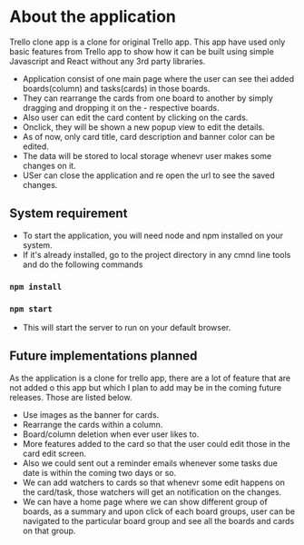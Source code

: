 # About the application

Trello clone app is a clone for original Trello app.
This app have used only basic features from Trello app to show how it can be built using simple Javascript and React without any 3rd party libraries.

- Application consist of one main page where the user can see thei added boards(column) and tasks(cards) in those boards.
- They can rearrange the cards from one board to another by simply dragging and dropping it on the - respective boards.
- Also user can edit the card content by clicking on the cards.
- Onclick, they will be shown a new popup view to edit the details.
- As of now, only card title, card description and banner color can be edited.
- The data will be stored to local storage whenevr user makes some changes on it.
- USer can close the application and re open the url to see the saved changes.

## System requirement

- To start the application, you will need node and npm installed on your system.
- If it's already installed, go to the project directory in any cmnd line tools and do the following commands

### `npm install`

### `npm start`

- This will start the server to run on your default browser.

## Future implementations planned

As the application is a clone for trello app, there are a lot of feature that are not added o this app but which I plan to add may be in the coming future releases. Those are listed below.

- Use images as the banner for cards.
- Rearrange the cards within a column.
- Board/column deletion when ever user likes to.
- More features added to the card so that the user could edit those in the card edit screen.
- Also we could sent out a reminder emails whenever some tasks due date is within the coming two days or so.
- We can add watchers to cards so that whenevr some edit happens on the card/task, those watchers will get an notification on the changes.
- We can have a home page where we can show different group of boards, as a summary and upon click of each board groups, user can be navigated to the particular board group and see all the boards and cards on that group.
